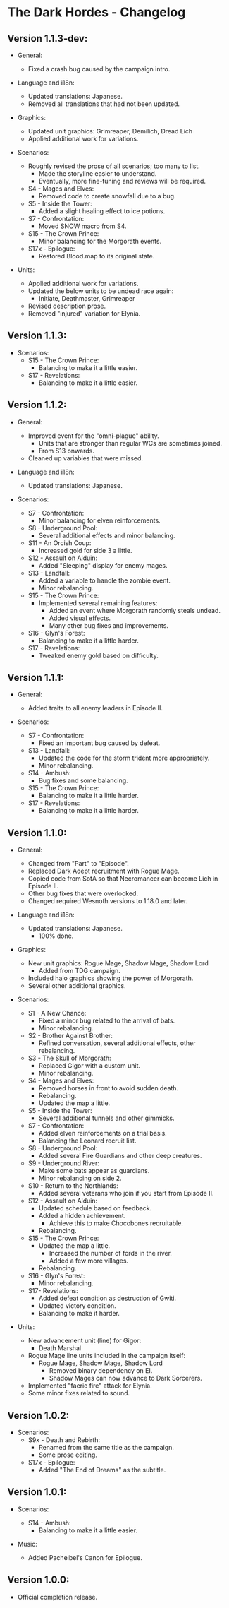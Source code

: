 The Dark Hordes - Changelog
===========================

Version 1.1.3-dev:
------------------
* General:
  * Fixed a crash bug caused by the campaign intro.

* Language and i18n:
  * Updated translations: Japanese.
  * Removed all translations that had not been updated.

* Graphics:
  * Updated unit graphics: Grimreaper, Demilich, Dread Lich
  * Applied additional work for variations.

* Scenarios:
  * Roughly revised the prose of all scenarios; too many to list.
    * Made the storyline easier to understand.
    * Eventually, more fine-tuning and reviews will be required.
  * S4 - Mages and Elves:
    * Removed code to create snowfall due to a bug.
  * S5 - Inside the Tower:
    * Added a slight healing effect to ice potions.
  * S7 - Confrontation:
    * Moved SNOW macro from S4.
  * S15 - The Crown Prince:
    * Minor balancing for the Morgorath events.
  * S17x - Epilogue:
    * Restored Blood.map to its original state.

* Units:
  * Applied additional work for variations.
  * Updated the below units to be undead race again:
    * Initiate, Deathmaster, Grimreaper
  * Revised description prose.
  * Removed "injured" variation for Elynia.


Version 1.1.3:
--------------
* Scenarios:
  * S15 - The Crown Prince:
    * Balancing to make it a little easier.
  * S17 - Revelations:
    * Balancing to make it a little easier.


Version 1.1.2:
--------------
* General:
  * Improved event for the "omni-plague" ability.
    * Units that are stronger than regular WCs are sometimes joined.
    * From S13 onwards.
  * Cleaned up variables that were missed.

* Language and i18n:
  * Updated translations: Japanese.

* Scenarios:
  * S7 - Confrontation:
    * Minor balancing for elven reinforcements.
  * S8 - Underground Pool:
    * Several additional effects and minor balancing.
  * S11 - An Orcish Coup:
    * Increased gold for side 3 a little.
  * S12 - Assault on Alduin:
    * Added "Sleeping" display for enemy mages.
  * S13 - Landfall:
    * Added a variable to handle the zombie event.
    * Minor rebalancing.
  * S15 - The Crown Prince:
    * Implemented several remaining features:
      * Added an event where Morgorath randomly steals undead.
      * Added visual effects.
      * Many other bug fixes and improvements.
  * S16 - Glyn's Forest:
    * Balancing to make it a little harder.
  * S17 - Revelations:
    * Tweaked enemy gold based on difficulty.


Version 1.1.1:
--------------
* General:
  * Added traits to all enemy leaders in Episode II.

* Scenarios:
  * S7 - Confrontation:
    * Fixed an important bug caused by defeat.
  * S13 - Landfall:
    * Updated the code for the storm trident more appropriately.
    * Minor rebalancing.
  * S14 - Ambush:
    * Bug fixes and some balancing.
  * S15 - The Crown Prince:
    * Balancing to make it a little harder.
  * S17 - Revelations:
    * Balancing to make it a little harder.


Version 1.1.0:
--------------
* General:
  * Changed from "Part" to "Episode".
  * Replaced Dark Adept recruitment with Rogue Mage.
  * Copied code from SotA so that Necromancer can become Lich in Episode II.
  * Other bug fixes that were overlooked.
  * Changed required Wesnoth versions to 1.18.0 and later.

* Language and i18n:
  * Updated translations: Japanese.
    * 100% done.

* Graphics:
  * New unit graphics: Rogue Mage, Shadow Mage, Shadow Lord
    * Added from TDG campaign.
  * Included halo graphics showing the power of Morgorath.
  * Several other additional graphics.

* Scenarios:
  * S1 - A New Chance:
    * Fixed a minor bug related to the arrival of bats.
    * Minor rebalancing.
  * S2 - Brother Against Brother:
    * Refined conversation, several additional effects, other rebalancing.
  * S3 - The Skull of Morgorath:
    * Replaced Gigor with a custom unit.
    * Minor rebalancing.
  * S4 - Mages and Elves:
    * Removed horses in front to avoid sudden death.
    * Rebalancing.
    * Updated the map a little.
  * S5 - Inside the Tower:
    * Several additional tunnels and other gimmicks.
  * S7 - Confrontation:
    * Added elven reinforcements on a trial basis.
    * Balancing the Leonard recruit list.
  * S8 - Underground Pool:
    * Added several Fire Guardians and other deep creatures.
  * S9 - Underground River:
    * Make some bats appear as guardians.
    * Minor rebalancing on side 2.
  * S10 - Return to the Northlands:
    * Added several veterans who join if you start from Episode II.
  * S12 - Assault on Alduin:
    * Updated schedule based on feedback.
    * Added a hidden achievement.
      * Achieve this to make Chocobones recruitable.
    * Rebalancing.
  * S15 - The Crown Prince:
    * Updated the map a little.
      * Increased the number of fords in the river.
      * Added a few more villages.
    * Rebalancing.
  * S16 - Glyn's Forest:
    * Minor rebalancing.
  * S17- Revelations:
    * Added defeat condition as destruction of Gwiti.
    * Updated victory condition.
    * Balancing to make it harder.

* Units:
  * New advancement unit (line) for Gigor:
    * Death Marshal
  * Rogue Mage line units included in the campaign itself:
    * Rogue Mage, Shadow Mage, Shadow Lord
      * Removed binary dependency on EI.
      * Shadow Mages can now advance to Dark Sorcerers.
  * Implemented "faerie fire" attack for Elynia.
  * Some minor fixes related to sound.


Version 1.0.2:
--------------
* Scenarios:
  * S9x - Death and Rebirth:
    * Renamed from the same title as the campaign.
    * Some prose editing.
  * S17x - Epilogue:
    * Added "The End of Dreams" as the subtitle.


Version 1.0.1:
--------------
* Scenarios:
  * S14 - Ambush:
    * Balancing to make it a little easier.

* Music:
  * Added Pachelbel's Canon for Epilogue.


Version 1.0.0:
--------------
* Official completion release.

